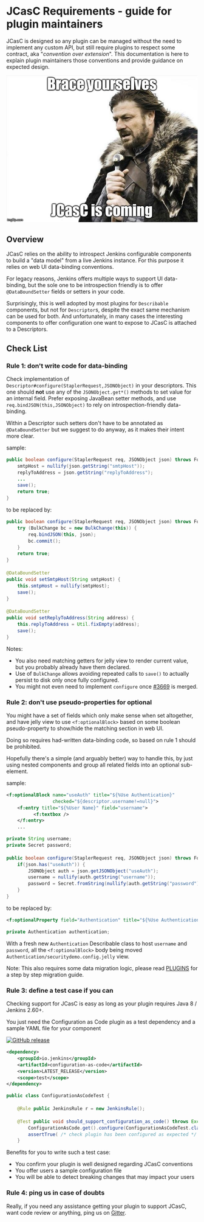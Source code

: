 # JCasC Requirements - guide for plugin maintainers

JCasC is designed so any plugin can be managed without the need to implement any custom
API, but still require plugins to respect some contract, aka "_convention over extension_".
This documentation is here to explain plugin maintainers those conventions and provide guidance
on expected design.

![JCasC is coming](../images/BraceYourselves.jpg)

## Overview

JCasC relies on the ability to introspect Jenkins configurable components to build a "data model"
from a live Jenkins instance. For this purpose it relies on web UI data-binding conventions.

For legacy reasons, Jenkins offers multiple ways to support UI data-binding, but the sole
one to be introspection friendly is to offer `@DataBoundSetter` fields or setters in your code.

Surprisingly, this is well adopted by most plugins for `Describable` components, but not for
`Descriptor`s, despite the exact same mechanism can be used for both. And unfortunately, in
many cases the interesting components to offer configuration one want to expose to JCasC
is attached to a Descriptors.

## Check List

### Rule 1: don't write code for data-binding

Check implementation of `Descriptor#configure(StaplerRequest,JSONObject)` in your descriptors.
This one should **not** use any of the `JSONObject.get*()` methods to set value for an internal
field. Prefer exposing JavaBean setter methods, and use `req.bindJSON(this,JSONObject)` to rely
on introspection-friendly data-binding.

Within a Descriptor such setters don't have to be annotated as `@DataBoundSetter` but we suggest
to do anyway, as it makes their intent more clear.

sample:

```java
public boolean configure(StaplerRequest req, JSONObject json) throws FormException {
    smtpHost = nullify(json.getString("smtpHost"));
    replyToAddress = json.getString("replyToAddress");
    ...
    save();
    return true;
}
```

to be replaced by:

```java
public boolean configure(StaplerRequest req, JSONObject json) throws FormException {
    try (BulkChange bc = new BulkChange(this)) {
        req.bindJSON(this, json);
        bc.commit();
    }
    return true;
}

@DataBoundSetter
public void setSmtpHost(String smtpHost) {
    this.smtpHost = nullify(smtpHost);
    save();
}

@DataBoundSetter
public void setReplyToAddress(String address) {
    this.replyToAddress = Util.fixEmpty(address);
    save();
}
```

Notes:

- You also need matching getters for jelly view to render current value, but you probably already have them declared.
- Use of `BulkChange` allows avoiding repeated calls to `save()` to actually persist to disk only once fully
  configured.
- You might not even need to implement `configure` once [#3669](https://github.com/jenkinsci/jenkins/pull/3669)
  is merged.

### Rule 2: don't use pseudo-properties for optional

You might have a set of fields which only make sense when set altogether, and have jelly view
to use `<f:optionalBlock>` based on some boolean pseudo-property to show/hide the matching section
in web UI.

Doing so requires had-written data-binding code, so based on rule 1 should be prohibited.

Hopefully there's a simple (and arguably better) way to handle this, by just using nested components
and group all related fields into an optional sub-element.

sample:

```xml
<f:optionalBlock name="useAuth" title="${%Use Authentication}"
                 checked="${descriptor.username!=null}">
    <f:entry title="${%User Name}" field="username">
          <f:textbox />
    </f:entry>
    ...
```

```java
private String username;
private Secret password;

public boolean configure(StaplerRequest req, JSONObject json) throws FormException {
    if(json.has("useAuth")) {
        JSONObject auth = json.getJSONObject("useAuth");
        username = nullify(auth.getString("username"));
        password = Secret.fromString(nullify(auth.getString("password")));
    }
}
```

to be replaced by:

```xml
<f:optionalProperty field="Authentication" title="${%Use Authentication}"/>
```

```java
private Authentication authentication;
```

With a fresh new `Authentication` Describable class to host `username` and `password`, all
the `<f:optionalBlock>` body being moved `Authentication/securitydemo.config.jelly` view.

Note: This also requires some data migration logic, please read [PLUGINS](PLUGINS.md) for a step
by step migration guide.

### Rule 3: define a test case if you can

Checking support for JCasC is easy as long as your plugin requires Java 8 / Jenkins 2.60+.

You just need the Configuration as Code plugin as a test dependency and a sample YAML file for your component

[![GitHub release](https://img.shields.io/github/release/jenkinsci/configuration-as-code-plugin.svg?label=release)](https://github.com/jenkinsci/configuration-as-code-plugin/releases/latest)

```xml
<dependency>
    <groupId>io.jenkins</groupId>
    <artifactId>configuration-as-code</artifactId>
    <version>LATEST_RELEASE</version>
    <scope>test</scope>
</dependency>
```

```java
public class ConfigurationAsCodeTest {

    @Rule public JenkinsRule r = new JenkinsRule();

    @Test public void should_support_configuration_as_code() throws Exception {
        ConfigurationAsCode.get().configure(ConfigurationAsCodeTest.class.getResource("configuration-as-code.yml").toString());
        assertTrue( /* check plugin has been configured as expected */ );
    }
```

Benefits for you to write such a test case:

- You confirm your plugin is well designed regarding JCasC conventions
- You offer users a sample configuration file
- You will be able to detect breaking changes that may impact your users

### Rule 4: ping us in case of doubts

Really, if you need any assistance getting your plugin to support JCasC, want code review
or anything, ping us on [Gitter](https://gitter.im/jenkinsci/configuration-as-code-plugin).
